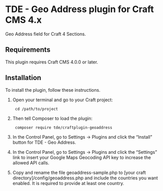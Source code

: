# TDE - Geo Address plugin for Craft CMS 4.x

Geo Address field for Craft 4 Sections.

## Requirements

This plugin requires Craft CMS 4.0.0 or later.

## Installation

To install the plugin, follow these instructions.

1. Open your terminal and go to your Craft project:

        cd /path/to/project

2. Then tell Composer to load the plugin:

        composer require tde/craftplugin-geoaddress

3. In the Control Panel, go to Settings → Plugins and click the “Install” button for TDE - Geo Address.

4. In the Control Panel, go to Settings → Plugins and click the “Settings” link to insert your Google Maps Geocoding API key to increase the allowed API calls.

5. Copy and rename the file geoaddress-sample.php to [your craft directory]/config/geoaddress.php and include the countries you want enabled. It is required to provide at least one country.
